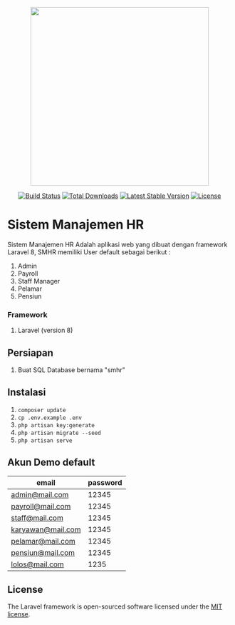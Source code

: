<p align="center"><a href="https://laravel.com" target="_blank"><img src="https://raw.githubusercontent.com/laravel/art/master/logo-lockup/5%20SVG/2%20CMYK/1%20Full%20Color/laravel-logolockup-cmyk-red.svg" width="400"></a></p>

<p align="center">
<a href="https://travis-ci.org/laravel/framework"><img src="https://travis-ci.org/laravel/framework.svg" alt="Build Status"></a>
<a href="https://packagist.org/packages/laravel/framework"><img src="https://img.shields.io/packagist/dt/laravel/framework" alt="Total Downloads"></a>
<a href="https://packagist.org/packages/laravel/framework"><img src="https://img.shields.io/packagist/v/laravel/framework" alt="Latest Stable Version"></a>
<a href="https://packagist.org/packages/laravel/framework"><img src="https://img.shields.io/packagist/l/laravel/framework" alt="License"></a>
</p>

# Sistem Manajemen HR
Sistem Manajemen HR 
Adalah aplikasi web yang dibuat dengan framework Laravel 8, SMHR memiliki User default sebagai berikut :
1. Admin 
2. Payroll
3. Staff Manager
4. Pelamar
5. Pensiun
### Framework
1. Laravel (version 8)

## Persiapan
01. Buat SQL Database bernama "smhr"


## Instalasi

01. `composer update`
02. `cp .env.example .env`
03. `php artisan key:generate`
04. `php artisan migrate --seed`
05. `php artisan serve`



## Akun Demo default 
email             | password
------------------|---------
admin@mail.com    | 12345
payroll@mail.com  | 12345
staff@mail.com    | 12345 
karyawan@mail.com | 12345
pelamar@mail.com  | 12345
pensiun@mail.com  | 12345
lolos@mail.com    | 1235

## License
The Laravel framework is open-sourced software licensed under the [MIT license](https://opensource.org/licenses/MIT).
